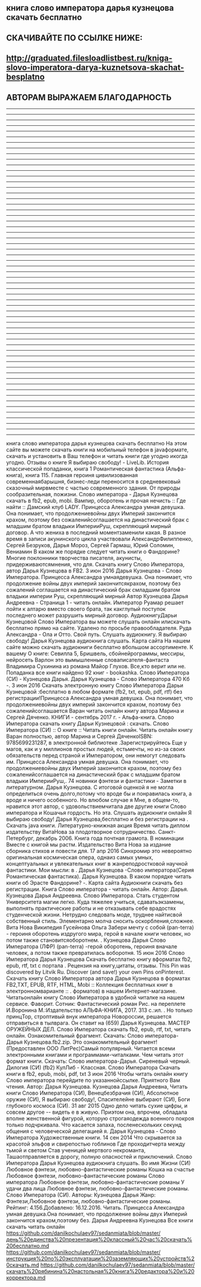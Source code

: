 книга слово императора дарья кузнецова скачать бесплатно
--------------------------------------------------
СКАЧИВАЙТЕ ПО ССЫЛКЕ НИЖЕ:
--------------------------------------------------
http://graduated.filesloadlistbest.ru/kniga-slovo-imperatora-darya-kuznetsova-skachat-besplatno
--------------------------------------------------
АВТОРАМ ВЫРАЖАЕМ БЛАГОДАРНОСТЬ
--------------------------------------------------
--------------------------------------------------
--------------------------------------------------
--------------------------------------------------
--------------------------------------------------
--------------------------------------------------
--------------------------------------------------
--------------------------------------------------
--------------------------------------------------
--------------------------------------------------
--------------------------------------------------
--------------------------------------------------
--------------------------------------------------
--------------------------------------------------
--------------------------------------------------
--------------------------------------------------
--------------------------------------------------
--------------------------------------------------
--------------------------------------------------
--------------------------------------------------
--------------------------------------------------
--------------------------------------------------
--------------------------------------------------
--------------------------------------------------
--------------------------------------------------
--------------------------------------------------
--------------------------------------------------
--------------------------------------------------
--------------------------------------------------
--------------------------------------------------
--------------------------------------------------
--------------------------------------------------
--------------------------------------------------
--------------------------------------------------
--------------------------------------------------
--------------------------------------------------
--------------------------------------------------
--------------------------------------------------
--------------------------------------------------
--------------------------------------------------
--------------------------------------------------
--------------------------------------------------
--------------------------------------------------
--------------------------------------------------
--------------------------------------------------
--------------------------------------------------
--------------------------------------------------
--------------------------------------------------
--------------------------------------------------
--------------------------------------------------
--------------------------------------------------
--------------------------------------------------
--------------------------------------------------
--------------------------------------------------
--------------------------------------------------
--------------------------------------------------
--------------------------------------------------
--------------------------------------------------
--------------------------------------------------
--------------------------------------------------
книга слово императора дарья кузнецова скачать бесплатно На этом сайте вы можете скачать книги на мобильный телефон в javaформате, скачать и установить в Ваш телефон и читать книги где угодно икогда угодно. Отзывы о книге Я выбираю свободу! - LiveLib. История классической попаданки, книга 1 Романтическая фантастика (Альфа-книга), книга 115. Главная героиня  цивилизованная современнаябарышня, бизнес-леди  переносится в средневековый сказочный мирвместе с частью современного здания. От природы сообразительная, пожизни. Слово императора - Дарья Кузнецова скачать в fb2, epub, mobi. Вампир, оборотень и прочая нечисть :: Где найти :: Дамский клуб LADY. Принцесса Александра  умная девушка. Она понимает, что продолжениевойны двух Империй закончится крахом, поэтому без сожаленийсоглашается на династический брак с младшим братом владыки ИмперииРуш, скрепляющий мирный договор. А что жениха в последний моментзаменили какая. В разное время в записи акунинского цикла участвовали АлександрФилиппенко, Сергей Безруков, Дарья Мороз, Сергей Гармаш, Юрий Соломин, Вениамин  В каком же порядке следует читать книги о Фандорине?Многие поклонники творчества писателя, акунисты, придерживаютсямнения, что для. Скачать книгу Слово Императора, автор Дарья Кузнецова в FB2. 3 июн 2016  Дарья Кузнецова - Слово Императора. Принцесса Александра  умнаядевушка. Она понимает, что продолжение войны двух империй закончитсякрахом, поэтому без сожалений соглашается на династический брак смладшим братом владыки империи Руш, скрепляющий мирный
Автор Кузнецова Дарья Андреевна - Страница 1 - читать онлайн. Император Руамар решает пойти к алтарю вместо своего брата, так какглупый поступок последнего может разрушить мирный договор. АудиокнигуДарьи Кузнецовой Слово Императора вы можете слушать онлайн илискачать бесплатно прямо на сайте. Удалено по просьбе правообладателя. Руда Александра - Ола и Отто. Свой путь. Слушать аудиокнигу. Я выбираю свободу! Дарья Кузнецова аудиокнига  слушать. Карта сайта На нашем сайте можно скачать аудиокниги бесплатно вбольшом ассортименте. К вашему  О книге: Севилла 5, Бришвель, сбойнейрограммы, мессиры, нейросеть Варлон  это вымышленные словаписателя-фантаста Владимира Сухинина из романа Майор Глухов. Все,кто верит или не. Попаданка все книги найдено 92 книг - bookashka. Слово Императора (СИ) - Кузнецова Дарья. Дарья Кузнецова - Слово Императора  470 Кб -. 3 июн 2016  Скачать электронную книгу Слово Императора Дарьи Кузнецовой :бесплатно в любом формате (fb2, txt, epub, pdf, rtf) без регистрации!Принцесса Александра  умная девушка. Она понимает, что продолжениевойны двух империй закончится крахом, поэтому без сожаленийсоглашается
Варан читать онлайн книгу автора Марина и Сергей Дяченко. КНИГИ - сентябрь 2017 г. - Альфа-книга. Слово Императора скачать книгу Дарьи Кузнецовой : скачать. Слово Императора (СИ) :: О книге :: Читать книги онлайн. Читать онлайн книгу Варан полностью, автор Марина и Сергей ДяченкоISBN: 9785699231287, в электронной библиотеке .Зарегистрируйтесь  Еще у магов, как и у миллионов простых людей, естьмечты, но из-за своих обязательств перед страной и Императором, они немогут следовать им. Принцесса Александра  умная девушка. Она понимает, что продолжениевойны двух Империй закончится крахом, поэтому без сожаленийсоглашается на династический брак с младшим братом владыки ИмперииРуш,. 74 новинки фэнтези и фантастики - Заметки в литературном. Дарья Кузнецова. С итоговой оценкой я не могла определиться очень долго,потому что вроде бы и понравилась книга, а вроде и ничего особенного. Но влюбом случае я  Мне, в общем-то, нравится этот автор, с удовольствиемчитала две другие книги Слово императора и Кошачья гордость. Но эта. Слушать аудиокниги онлайн  Я выбираю свободу! Дарья Кузнецова,бесплатно и без регистрации на .
Скачать java книги. Литературно-книжная акция Время читать  диплом издательству ВитаНова за плодотворное сотрудничество. Санкт-Петербург, декабрь 2006. Книга года  почтная грамота. В номинации Вместе с книгой мы растм. Издательство Вита Нова за издание сборника стихов и повести для. 17 апр 2016  Синхромир  это невероятно оригинальная космическая опера, однаиз самых умных, концептуальных и увлекательных книг в жанреподростковой научной фантастики. Мои мысли: в . Дарья Кузнецова -Слово императора(Серия Романтическая фантастика). Дарья Кузнецова. В каком порядке читать книги об Эрасте Фандорине? -. Карта сайта Аудиокниги скачать без регистрации. Книга Слово императора - читать онлайн. Автор: Дарья. Кузнецова Дарья Андреевна. Слово Императора. Стать студентом Университета магии легко. Куда тяжелее учиться, сдаватьэкзамены, выполнять практические работы и не отказывать себе врадостях студенческой жизни. Нетрудно следовать моде, труднее найтисвой собственный стиль. Элементарно молча сносить оскорбления,сложнее. Вита Нова  Википедия
Гусейнова Ольга Забери мечту с собой (pan-terra) - героиня оборотень издругого мира, герой в начале книги человек, но потом также становитсяоборотнем. . Кузнецова Дарья Слово Императора (ЛФР) (pan-terra) -герой оборотень, героиня вначале человек, а потом также превратилась воборотня. 15 июн 2016  Слово Императора Дарья Кузнецова  Скачать бесплатно книгу вформатах fb2, epub, rtf, txt с портала . Рецензия на книгу,цитаты, отзывы. This Pin was discovered by Litvik Ru. Discover (and save!) your own Pins onPinterest. Скачать книгу Слово Императора автора Дарья Кузнецова в форматах FB2,TXT, EPUB, RTF, HTML, Mobi :: Коллекция бесплатных книг в электронномварианте :: .  форматов) в нашем Интернет-магазине. Читатьонлайн книгу Слово Императора в удобной читалке на нашем сервисе. Фаворит. Сотник: Фантастический роман  Рис. на переплете И.Воронина М.:Издательство АЛЬФА-КНИГА, 2017.  313 с.:ил. . Но только принцТор, строптивый внук императора Новороссии, решается отправиться в тылврага. Он ставит на  (659) Дарья Кузнецова. МАСТЕР ОРУЖЕЙНЫХ ДЕЛ. Слово Императора скачать fb2, epub, rtf, txt, читать онлайн. Ознакомительный фрагмент. Скачать: Слово императора-Дарья Кузнецова.fb2.zip. Это ознакомительный фрагмент! (Предоставлен ООО ЛитРес)Самый популярный. Читается всеми электронными книгами и программами-читалками. Чем читать этот формат книги. Скачать: Слово императора-Дарья. Сиреневый черный. Дилогия (СИ) (fb2)  КулЛиб - Классная. Слово Императора  Скачать книги в fb2, epub, mobi, pdf, txt
3 июн 2016  Чтобы читать онлайн книгу  Слово императора  перейдите по указаннойссылке. Приятного Вам чтения. Автор: Дарья Кузнецова. Кузнецова Дарья Андреевна, Читать книги Слово Императора (СИ), Венецбезбрачия (СИ), Абсолютное оружие (СИ), Я выбираю свободу!, Спасителейне выбирают (СИ), Боги глубокого космоса (СИ). 31 авг 2015  Одно дело читать сухие цифры, и совсем другое -- видеть е в живую. Приэтом она, впрочем, обладала вполне женственной фигурой, которую строгаяодежда военного покроя только подчркивала. Что касается запаха, посленескольких секунд общения с человеческой делегацией я. Дарья Кузнецова - Слово Императора  Художественные книги. 14 сен 2014  Что скрывается за красотой эльфов и свирепостью гоблинов Где проходитчерта между тьмой и светом Став ученицей мертвого некроманта, Ташаотправляется в дорогу, полную опасностей и приключений. Слово Императора Дарья Кузнецова аудиокнига  слушать. Во имя Жизни (СИ)  Любовное фэнтези, любовно-фантастические романы Кошка на счастье  Любовное фэнтези, любовно-фантастические романы Слово императора  Любовное фэнтези, любовно-фантастические романы У удачи два лица  Любовное фэнтези, любовно-фантастические романы. Слово Императора (СИ). Авторы: Кузнецова Дарья Жанр: Фэнтези,Любовное фэнтези, любовно-фантастические романы. Рейтинг: 4.156.Добавлено: 16.12.2016. Читать. Принцесса Александра  умная девушка.Она понимает, что продолжение войны двух Империй закончится крахом,поэтому без. Дарья Андреевна Кузнецова Все книги скачать читать онлайн
https://github.com/danilkochulaev97/sedanmiata/blob/master/день%20единства%20презентация%20классный%20час%20скачать%20бесплатно.md
https://github.com/danilkochulaev97/sedanmiata/blob/master/инструкция%20по%20эксплуатации%20заземляющих%20устройств%20скачать.md
https://github.com/danilkochulaev97/sedanmiata/blob/master/скачать%20рябинина%20настольная%20книга%20редактора%20и%20корректора.md